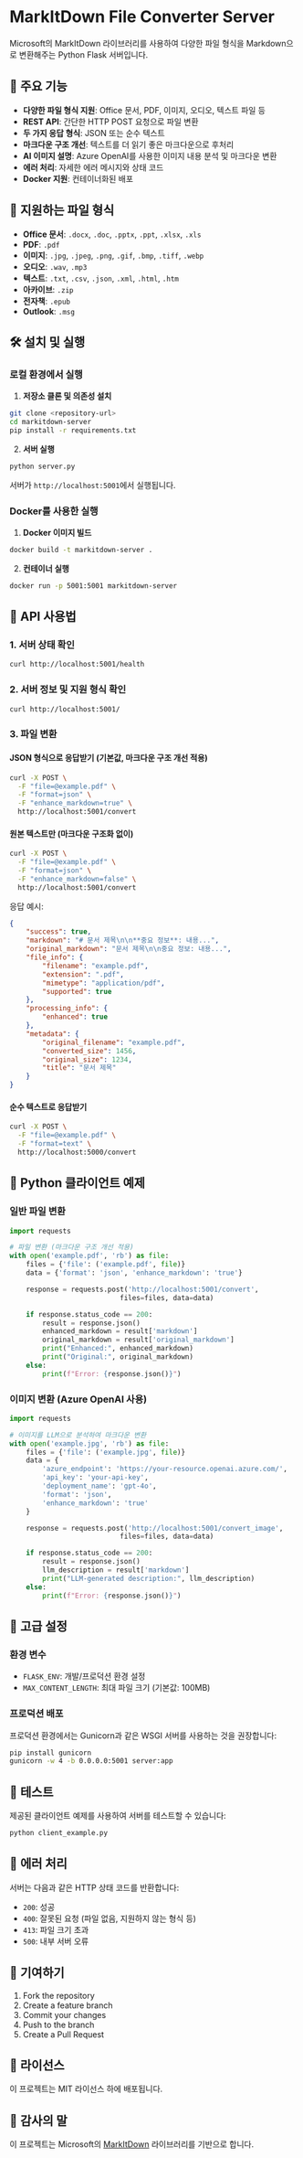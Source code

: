 # MarkItDown File Converter Server

Microsoft의 MarkItDown 라이브러리를 사용하여 다양한 파일 형식을 Markdown으로 변환해주는 Python Flask 서버입니다.

## 🚀 주요 기능

-   **다양한 파일 형식 지원**: Office 문서, PDF, 이미지, 오디오, 텍스트 파일 등
-   **REST API**: 간단한 HTTP POST 요청으로 파일 변환
-   **두 가지 응답 형식**: JSON 또는 순수 텍스트
-   **마크다운 구조 개선**: 텍스트를 더 읽기 좋은 마크다운으로 후처리
-   **AI 이미지 설명**: Azure OpenAI를 사용한 이미지 내용 분석 및 마크다운 변환
-   **에러 처리**: 자세한 에러 메시지와 상태 코드
-   **Docker 지원**: 컨테이너화된 배포

## 📁 지원하는 파일 형식

-   **Office 문서**: `.docx`, `.doc`, `.pptx`, `.ppt`, `.xlsx`, `.xls`
-   **PDF**: `.pdf`
-   **이미지**: `.jpg`, `.jpeg`, `.png`, `.gif`, `.bmp`, `.tiff`, `.webp`
-   **오디오**: `.wav`, `.mp3`
-   **텍스트**: `.txt`, `.csv`, `.json`, `.xml`, `.html`, `.htm`
-   **아카이브**: `.zip`
-   **전자책**: `.epub`
-   **Outlook**: `.msg`

## 🛠️ 설치 및 실행

### 로컬 환경에서 실행

1. **저장소 클론 및 의존성 설치**

```bash
git clone <repository-url>
cd markitdown-server
pip install -r requirements.txt
```

2. **서버 실행**

```bash
python server.py
```

서버가 `http://localhost:5001`에서 실행됩니다.

### Docker를 사용한 실행

1. **Docker 이미지 빌드**

```bash
docker build -t markitdown-server .
```

2. **컨테이너 실행**

```bash
docker run -p 5001:5001 markitdown-server
```

## 📖 API 사용법

### 1. 서버 상태 확인

```bash
curl http://localhost:5001/health
```

### 2. 서버 정보 및 지원 형식 확인

```bash
curl http://localhost:5001/
```

### 3. 파일 변환

#### JSON 형식으로 응답받기 (기본값, 마크다운 구조 개선 적용)

```bash
curl -X POST \
  -F "file=@example.pdf" \
  -F "format=json" \
  -F "enhance_markdown=true" \
  http://localhost:5001/convert
```

#### 원본 텍스트만 (마크다운 구조화 없이)

```bash
curl -X POST \
  -F "file=@example.pdf" \
  -F "format=json" \
  -F "enhance_markdown=false" \
  http://localhost:5001/convert
```

응답 예시:

```json
{
    "success": true,
    "markdown": "# 문서 제목\n\n**중요 정보**: 내용...",
    "original_markdown": "문서 제목\n\n중요 정보: 내용...",
    "file_info": {
        "filename": "example.pdf",
        "extension": ".pdf",
        "mimetype": "application/pdf",
        "supported": true
    },
    "processing_info": {
        "enhanced": true
    },
    "metadata": {
        "original_filename": "example.pdf",
        "converted_size": 1456,
        "original_size": 1234,
        "title": "문서 제목"
    }
}
```

#### 순수 텍스트로 응답받기

```bash
curl -X POST \
  -F "file=@example.pdf" \
  -F "format=text" \
  http://localhost:5000/convert
```

## 🐍 Python 클라이언트 예제

### 일반 파일 변환

```python
import requests

# 파일 변환 (마크다운 구조 개선 적용)
with open('example.pdf', 'rb') as file:
    files = {'file': ('example.pdf', file)}
    data = {'format': 'json', 'enhance_markdown': 'true'}

    response = requests.post('http://localhost:5001/convert',
                           files=files, data=data)

    if response.status_code == 200:
        result = response.json()
        enhanced_markdown = result['markdown']
        original_markdown = result['original_markdown']
        print("Enhanced:", enhanced_markdown)
        print("Original:", original_markdown)
    else:
        print(f"Error: {response.json()}")
```

### 이미지 변환 (Azure OpenAI 사용)

```python
import requests

# 이미지를 LLM으로 분석하여 마크다운 변환
with open('example.jpg', 'rb') as file:
    files = {'file': ('example.jpg', file)}
    data = {
        'azure_endpoint': 'https://your-resource.openai.azure.com/',
        'api_key': 'your-api-key',
        'deployment_name': 'gpt-4o',
        'format': 'json',
        'enhance_markdown': 'true'
    }

    response = requests.post('http://localhost:5001/convert_image',
                           files=files, data=data)

    if response.status_code == 200:
        result = response.json()
        llm_description = result['markdown']
        print("LLM-generated description:", llm_description)
    else:
        print(f"Error: {response.json()}")
```

## 🔧 고급 설정

### 환경 변수

-   `FLASK_ENV`: 개발/프로덕션 환경 설정
-   `MAX_CONTENT_LENGTH`: 최대 파일 크기 (기본값: 100MB)

### 프로덕션 배포

프로덕션 환경에서는 Gunicorn과 같은 WSGI 서버를 사용하는 것을 권장합니다:

```bash
pip install gunicorn
gunicorn -w 4 -b 0.0.0.0:5001 server:app
```

## 🧪 테스트

제공된 클라이언트 예제를 사용하여 서버를 테스트할 수 있습니다:

```bash
python client_example.py
```

## 📝 에러 처리

서버는 다음과 같은 HTTP 상태 코드를 반환합니다:

-   `200`: 성공
-   `400`: 잘못된 요청 (파일 없음, 지원하지 않는 형식 등)
-   `413`: 파일 크기 초과
-   `500`: 내부 서버 오류

## 🤝 기여하기

1. Fork the repository
2. Create a feature branch
3. Commit your changes
4. Push to the branch
5. Create a Pull Request

## 📄 라이선스

이 프로젝트는 MIT 라이선스 하에 배포됩니다.

## 🙏 감사의 말

이 프로젝트는 Microsoft의 [MarkItDown](https://github.com/microsoft/markitdown) 라이브러리를 기반으로 합니다.

